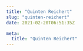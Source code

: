 ```yaml
---
title: "Quinten Reichert"
slug: "quinten-reichert"
date: 2021-02-20T06:51:35Z

meta:
  title: "Quinten Reichert"
---
```


